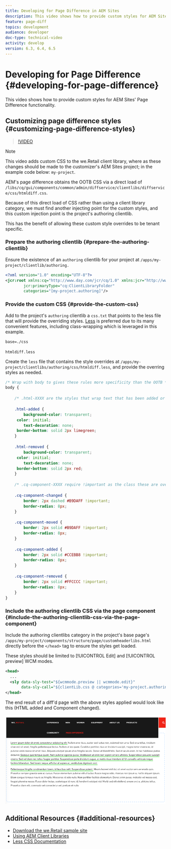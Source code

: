 ```yaml
---
title: Developing for Page Difference in AEM Sites
description: This video shows how to provide custom styles for AEM Sites' Page Difference functionality.
feature: page-diff
topics: development
audience: developer
doc-type: technical-video
activity: develop
version: 6.3, 6.4, 6.5
---
```


# Developing for Page Difference {#developing-for-page-difference}

This video shows how to provide custom styles for AEM Sites' Page Difference functionality.

## Customizing page difference styles {#customizing-page-difference-styles}

>[!VIDEO](https://video.tv.adobe.com/v/18871/?quality=9&learn=on)

>[!NOTE]
>
>This video adds custom CSS to the we.Retail client library, where as these changes should be made to the customizer's AEM Sites project; in the example code below: `my-project`.

AEM's page difference obtains the OOTB CSS via a direct load of `/libs/cq/gui/components/common/admin/diffservice/clientlibs/diffservice/css/htmldiff.css`.

Because of this direct load of CSS rather than using a client library category, we must find another injecting point for the custom styles, and this custom injection point is the project's authoring clientlib.

This has the benefit of allowing these custom style overrides to be tenant specific.

### Prepare the authoring clientlib {#prepare-the-authoring-clientlib}

Ensure the existence of an `authoring` clientlib for your project at `/apps/my-project/clientlib/authoring.`

```xml
<?xml version="1.0" encoding="UTF-8"?>
<jcr:root xmlns:cq="http://www.day.com/jcr/cq/1.0" xmlns:jcr="http://www.jcp.org/jcr/1.0"
        jcr:primaryType="cq:ClientLibraryFolder"
        categories="[my-project.authoring]"/>

```

### Provide the custom CSS {#provide-the-custom-css}

Add to the project's `authoring` clientlib a `css.txt` that points to the less file that will provide the overriding styles. [Less](https://lesscss.org/) is preferred due to its many convenient features, including class-wrapping which is leveraged in this example.

```shell
base=./css

htmldiff.less
```

Create the `less` file that contains the style overrides at `/apps/my-project/clientlibs/authoring/css/htmldiff.less`, and provide the overring styles as needed.

```css
/* Wrap with body to gives these rules more specificity than the OOTB */
body {

    /* .html-XXXX are the styles that wrap text that has been added or removed */

    .html-added {
        background-color: transparent;
     color: initial;
        text-decoration: none;
     border-bottom: solid 2px limegreen;
    }

    .html-removed {
        background-color: transparent;
     color: initial;
        text-decoration: none;
     border-bottom: solid 2px red;
    }

    /* .cq-component-XXXX require !important as the class these are overriding uses it. */

    .cq-component-changed {
        border: 2px dashed #B9DAFF !important;
        border-radius: 8px;
    }
    
    .cq-component-moved {
        border: 2px solid #B9DAFF !important;
        border-radius: 8px;
    }

    .cq-component-added {
        border: 2px solid #CCEBB8 !important;
        border-radius: 8px;
    }

    .cq-component-removed {
        border: 2px solid #FFCCCC !important;
        border-radius: 8px;
    }
}
```

### Include the authoring clientlib CSS via the page component {#include-the-authoring-clientlib-css-via-the-page-component}

Include the authoring clientlibs category in the project's base page's `/apps/my-project/components/structure/page/customheaderlibs.html` directly before the `</head>` tag to ensure the styles get loaded.

These styles should be limited to [!UICONTROL Edit] and [!UICONTROL preview] WCM modes.

```xml
<head>
  ...
  <sly data-sly-test="${wcmmode.preview || wcmmode.edit}" 
       data-sly-call="${clientLib.css @ categories='my-project.authoring'}"/>
</head>
```

The end result of a diff'd page with the above styles applied would look like this (HTML added and Component changed).

![Page difference](assets/page-diff.png)

## Additional Resources {#additional-resources}

* [Download the we.Retail sample site](https://github.com/Adobe-Marketing-Cloud/aem-sample-we-retail/releases)
* [Using AEM Client Libraries](https://helpx.adobe.com/experience-manager/6-5/sites/developing/using/clientlibs.html)
* [Less CSS Documentation](https://lesscss.org/)
